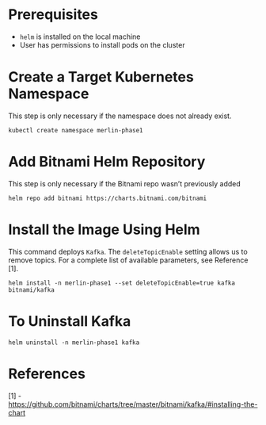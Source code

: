 

# Prerequisites

-   `helm` is installed on the local machine
-   User has permissions to install pods on the cluster


# Create a Target Kubernetes Namespace

This step is only necessary if the namespace does not already exist.

    kubectl create namespace merlin-phase1


# Add Bitnami Helm Repository

This step is only necessary if the Bitnami repo wasn&rsquo;t previously added

    helm repo add bitnami https://charts.bitnami.com/bitnami


# Install the Image Using Helm

This command deploys `Kafka`. The `deleteTopicEnable` setting allows us to remove
topics. For a complete list of available parameters, see Reference [1].

    helm install -n merlin-phase1 --set deleteTopicEnable=true kafka bitnami/kafka


# To Uninstall Kafka

    helm uninstall -n merlin-phase1 kafka


# References

[1] - <https://github.com/bitnami/charts/tree/master/bitnami/kafka/#installing-the-chart>

